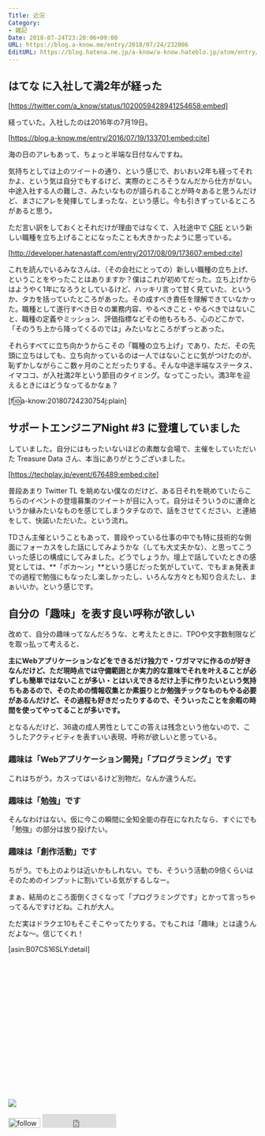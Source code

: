 ```yaml
---
Title: 近況
Category:
- 雑記
Date: 2018-07-24T23:20:06+09:00
URL: https://blog.a-know.me/entry/2018/07/24/232006
EditURL: https://blog.hatena.ne.jp/a-know/a-know.hateblo.jp/atom/entry/10257846132604224354
---
```


## はてな に入社して満2年が経った


[https://twitter.com/a_know/status/1020059428941254658:embed]



経っていた。入社したのは2016年の7月19日。



[https://blog.a-know.me/entry/2016/07/19/133701:embed:cite]



海の日のアレもあって、ちょっと半端な日付なんですね。




<!-- more -->




気持ちとしては上のツイートの通り、という感じで、おいおい2年も経ってそれかよ、という気は自分でもするけど、実際のところそうなんだから仕方がない。中途入社する人の難しさ、みたいなものが語られることが時々あると思うんだけど、まさにアレを発揮してしまったな、という感じ。今も引きずっているところがあると思う。


ただ言い訳をしておくとそれだけが理由ではなくて、入社途中で [CRE](http://hatenacorp.jp/recruit/career/cre) という新しい職種を立ち上げることになったことも大きかったように思っている。




[http://developer.hatenastaff.com/entry/2017/08/09/173607:embed:cite]




これを読んでいるみなさんは、（その会社にとっての）新しい職種の立ち上げ、ということをやったことはありますか？僕はこれが初めてだった。立ち上げからはようやく1年になろうとしているけど、ハッキリ言って甘く見ていた、というか、タカを括っていたところがあった。その成すべき責任を理解できていなかった。職種として遂行すべき日々の業務内容、やるべきこと・やるべきではないこと、職種の定義やミッション、評価指標などその他もろもろ、心のどこかで、「そのうち上から降ってくるのでは」みたいなところがずっとあった。


それらすべてに立ち向かうからこその「職種の立ち上げ」であり、ただ、その先頭に立ちはしても、立ち向かっているのは一人ではないことに気がつけたのが、恥ずかしながらここ数ヶ月のことだったりする。そんな中途半端なステータス、イマココ、が入社満2年という節目のタイミング。なってこったい。満3年を迎えるときにはどうなってるかなぁ？


[f:id:a-know:20180724230754j:plain]


## サポートエンジニアNight #3 に登壇していました
していました。自分にはもったいないほどの素敵な会場で、主催をしていただいた Treasure Data さん、本当にありがとうございました。



[https://techplay.jp/event/676489:embed:cite]




<script async class="speakerdeck-embed" data-id="ef6f3b53800d4adf99e310a5057ff740" data-ratio="1.77777777777778" src="//speakerdeck.com/assets/embed.js"></script>


普段あまり Twitter TL を眺めない僕なのだけど、ある日それを眺めていたらこちらのイベントの登壇募集のツイートが目に入って。自分はそういうのに運命というか縁みたいなものを感じてしまうタチなので、話をさせてください、と連絡をして、快諾いただいた。という流れ。


TDさん主催ということもあって、普段やっている仕事の中でも特に技術的な側面にフォーカスをした話にしてみようかな（しても大丈夫かな）、と思ってこういった感じの構成にしてみました。どうでしょうか。壇上で話していたときの感覚としては、**「ポカ～ン」**という感じだった気がしていて、でもまぁ発表までの過程で勉強にもなったし楽しかったし、いろんな方々とも知り合えたし、まぁいいか。という感じです。


## 自分の「趣味」を表す良い呼称が欲しい
改めて、自分の趣味ってなんだろうな、と考えたときに、TPOや文字数制限などを取っ払って考えると、


**主にWebアプリケーションなどをできるだけ独力で・ワガママに作るのが好きなんだけど、ただ現時点では守備範囲とか実力的な意味でそれを叶えることが必ずしも簡単ではないことが多い・とはいえできるだけ上手に作りたいという気持ちもあるので、そのための情報収集とか素振りとか勉強チックなものもやる必要があるんだけど、その過程も好きだったりするので、そういったことを余暇の時間を使ってやってることが多いです。**


となるんだけど、36歳の成人男性としてこの答えは残念という他ないので、こうしたアクティビティを表すいい表現、呼称が欲しいと思っている。

### 趣味は「Webアプリケーション開発」「プログラミング」です
これはちがう。カスってはいるけど別物だ。なんか違うんだ。

### 趣味は「勉強」です
そんなわけはない。仮に今この瞬間に全知全能の存在になれたなら、すぐにでも「勉強」の部分は放り投げたい。

### 趣味は「創作活動」です
ちがう。でも上のよりは近いかもしれない。でも、そういう活動の9倍くらいはそのためのインプットに割いている気がするしなー。


まぁ、結局のところ面倒くさくなって「プログラミングです」とかって言っちゃってるんですけどね。これが大人。


ただ実はドラクエ10もそこそこやってたりする。でもこれは「趣味」とは違うんだよな〜。信じてくれ！


[asin:B07CS16SLY:detail]


<div>
<br>
<script async src="//pagead2.googlesyndication.com/pagead/js/adsbygoogle.js"></script>
<!-- article-bottom2 -->
<ins class="adsbygoogle"
     style="display:inline-block;width:300px;height:250px"
     data-ad-client="ca-pub-3463034538369189"
     data-ad-slot="5274552934"></ins>
<script>
(adsbygoogle = window.adsbygoogle || []).push({});
</script>

<a href="https://bit.ly/pixe-la" target='blank' rel="nofollow"><img src="https://cdn-ak.f.st-hatena.com/images/fotolife/a/a-know/20170405/20170405220342.png"></a>
<br>
</div>

<div>
<a href='https://cloud.feedly.com/#subscription%2Ffeed%2Fhttp%3A%2F%2Fblog.a-know.me%2Ffeed'  target='blank'><img id='feedlyFollow' src='https://s3.feedly.com/img/follows/feedly-follow-rectangle-volume-small_2x.png' alt='follow us in feedly' width='65' height='20'></a>



<iframe src="https://blog.hatena.ne.jp/a-know/a-know.hateblo.jp/subscribe/iframe" allowtransparency="true" frameborder="0" scrolling="no" width="150" height="28"></iframe>
</div>


<script src="https://moshi-moshi.moshimo.works/moshimoshi/a_know_blog/2018-07-24-232006?title=%e8%bf%91%e6%b3%81"></script>
